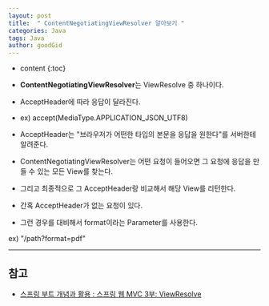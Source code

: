 ```yaml
---
layout: post
title:  " ContentNegotiatingViewResolver 알아보기 "
categories: Java
tags: Java
author: goodGid
---
```

* content
{:toc}

* **ContentNegotiatingViewResolver**는 ViewResolve 중 하나이다.

* AcceptHeader에 따라 응답이 달라진다.

* ex) accept(MediaType.APPLICATION_JSON_UTF8)

* AcceptHeader는 "브라우저가 어떤한 타입의 본문을 응답을 원한다"를 서버한테 알려준다.

* ContentNegotiatingViewResolver는 어떤 요청이 들어오면 그 요청에 응답을 만들 수 있는 모든 View를 찾는다.

* 그리고 최종적으로 그 AcceptHeader랑 비교해서 해당 View를 리턴한다.








* 간혹 AcceptHeader가 없는 요청이 있다. 

* 그런 경우를 대비해서 format이라는 Parameter를 사용한다.

ex) "/path?format=pdf"


---

## 참고

* [스프링 부트 개념과 활용 : 스프링 웹 MVC 3부: ViewResolve](https://www.inflearn.com/course/%EC%8A%A4%ED%94%84%EB%A7%81%EB%B6%80%ED%8A%B8/)
